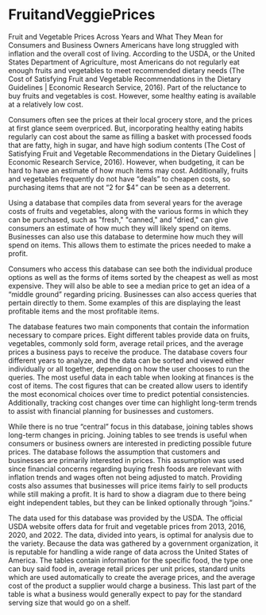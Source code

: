 # FruitandVeggiePrices
Fruit and Vegetable Prices Across Years and What They Mean for Consumers and Business Owners
Americans have long struggled with inflation and the overall cost of living.  According to the USDA, or the United States Department of Agriculture, most Americans do not regularly eat enough fruits and vegetables to meet recommended dietary needs (The Cost of Satisfying Fruit and Vegetable Recommendations in the Dietary Guidelines | Economic Research Service, 2016).  Part of the reluctance to buy fruits and vegetables is cost.  However, some healthy eating is available at a relatively low cost.

Consumers often see the prices at their local grocery store, and the prices at first glance seem overpriced.  But, incorporating healthy eating habits regularly can cost about the same as filling a basket with processed foods that are fatty, high in sugar, and have high sodium contents (The Cost of Satisfying Fruit and Vegetable Recommendations in the Dietary Guidelines | Economic Research Service, 2016).  However, when budgeting, it can be hard to have an estimate of how much items may cost.  Additionally, fruits and vegetables frequently do not have “deals” to cheapen costs, so purchasing items that are not “2 for $4” can be seen as a deterrent.

Using a database that compiles data from several years for the average costs of fruits and vegetables, along with the various forms in which they can be purchased, such as "fresh," "canned," and "dried," can give consumers an estimate of how much they will likely spend on items.  Businesses can also use this database to determine how much they will spend on items.  This allows them to estimate the prices needed to make a profit.

Consumers who access this database can see both the individual produce options as well as the forms of items sorted by the cheapest as well as most expensive.  They will also be able to see a median price to get an idea of a “middle ground” regarding pricing.  Businesses can also access queries that pertain directly to them.  Some examples of this are displaying the least profitable items and the most profitable items.

The database features two main components that contain the information necessary to compare prices.  Eight different tables provide data on fruits, vegetables, commonly sold form, average retail prices, and the average prices a business pays to receive the produce.  The database covers four different years to analyze, and the data can be sorted and viewed either individually or all together, depending on how the user chooses to run the queries.  The most useful data in each table when looking at finances is the cost of items. The cost figures that can be created allow users to identify the most economical choices over time to predict potential consistencies.  Additionally, tracking cost changes over time can highlight long-term trends to assist with financial planning for businesses and customers.

While there is no true “central” focus in this database, joining tables shows long-term changes in pricing.  Joining tables to see trends is useful when consumers or business owners are interested in predicting possible future prices.  The database follows the assumption that customers and businesses are primarily interested in prices.  This assumption was used since financial concerns regarding buying fresh foods are relevant with inflation trends and wages often not being adjusted to match.  Providing costs also assumes that businesses will price items fairly to sell products while still making a profit.  It is hard to show a diagram due to there being eight independent tables, but they can be linked optionally through “joins.”

The data used for this database was provided by the USDA.  The official USDA website offers data for fruit and vegetable prices from 2013, 2016, 2020, and 2022.  The data, divided into years, is optimal for analysis due to the variety.  Because the data was gathered by a government organization, it is reputable for handling a wide range of data across the United States of America.  The tables contain information for the specific food, the type one can buy said food in, average retail prices per unit prices, standard units which are used automatically to create the average prices, and the average cost of the product a supplier would charge a business.  This last part of the table is what a business would generally expect to pay for the standard serving size that would go on a shelf.  
